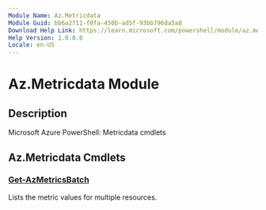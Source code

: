 ```yaml
---
Module Name: Az.Metricdata
Module Guid: bb6a2711-f8fa-450b-ad5f-93bb796da5a8
Download Help Link: https://learn.microsoft.com/powershell/module/az.metricdata
Help Version: 1.0.0.0
Locale: en-US
---
```


# Az.Metricdata Module
## Description
Microsoft Azure PowerShell: Metricdata cmdlets

## Az.Metricdata Cmdlets
### [Get-AzMetricsBatch](Get-AzMetricsBatch.md)
Lists the metric values for multiple resources.

